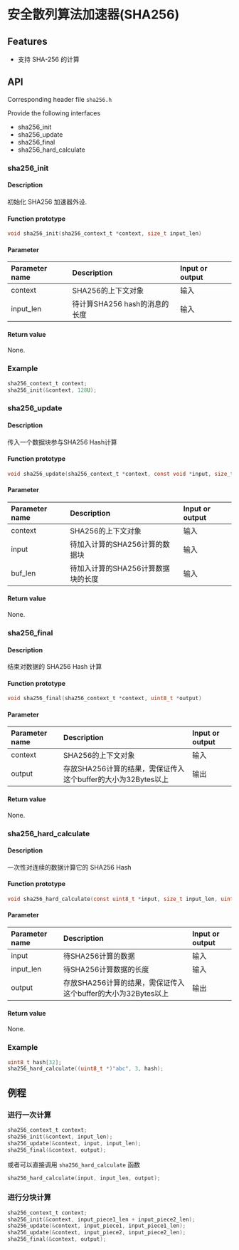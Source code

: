 # 安全散列算法加速器(SHA256)

## Features

- 支持 SHA-256 的计算

## API

Corresponding header file `sha256.h`

Provide the following interfaces

- sha256\_init
- sha256\_update
- sha256\_final
- sha256\_hard\_calculate

### sha256\_init

#### Description

初始化 SHA256 加速器外设.

#### Function prototype

```c
void sha256_init(sha256_context_t *context, size_t input_len)
```

#### Parameter

| Parameter name      |  Description                 |  Input or output   |
| :----------- | :-------------------- | :--------- |
| context      | SHA256的上下文对象     | 输入       |
| input\_len    | 待计算SHA256 hash的消息的长度     | 输入       |

#### Return value

None.

### Example

```c
sha256_context_t context;
sha256_init(&context, 128U);
```

### sha256\_update

#### Description

传入一个数据块参与SHA256 Hash计算

#### Function prototype

```c
void sha256_update(sha256_context_t *context, const void *input, size_t input_len)
```

#### Parameter

| Parameter name      |  Description                 |  Input or output   |
| :----------- | :-------------------- | :--------- |
| context      | SHA256的上下文对象     | 输入       |
| input     | 待加入计算的SHA256计算的数据块| 输入 |
| buf\_len     | 待加入计算的SHA256计算数据块的长度 | 输入 |

#### Return value

None.

### sha256\_final

#### Description

结束对数据的 SHA256 Hash 计算

#### Function prototype

```c
void sha256_final(sha256_context_t *context, uint8_t *output)
```

#### Parameter

| Parameter name      |  Description                 |  Input or output   |
| :----------- | :-------------------- | :--------- |
| context      | SHA256的上下文对象     | 输入       |
| output        |存放SHA256计算的结果，需保证传入这个buffer的大小为32Bytes以上| 输出|

#### Return value

None.

### sha256\_hard\_calculate

#### Description

一次性对连续的数据计算它的 SHA256 Hash

#### Function prototype

```c
void sha256_hard_calculate(const uint8_t *input, size_t input_len, uint8_t *output)
```

#### Parameter

| Parameter name      |  Description                 |  Input or output   |
| :----------- | :-------------------- | :--------- |
| input          | 待SHA256计算的数据     | 输入       |
| input\_len     | 待SHA256计算数据的长度 | 输入       |
| output        |存放SHA256计算的结果，需保证传入这个buffer的大小为32Bytes以上| 输出|

#### Return value

None.

### Example

```c
uint8_t hash[32];
sha256_hard_calculate((uint8_t *)"abc", 3, hash);
```

## 例程

### 进行一次计算

```c
sha256_context_t context;
sha256_init(&context, input_len);
sha256_update(&context, input, input_len);
sha256_final(&context, output);
```

或者可以直接调用 `sha256_hard_calculate` 函数

```c
sha256_hard_calculate(input, input_len, output);
```

### 进行分块计算

```c
sha256_context_t context;
sha256_init(&context, input_piece1_len + input_piece2_len);
sha256_update(&context, input_piece1, input_piece1_len);
sha256_update(&context, input_piece2, input_piece2_len);
sha256_final(&context, output);
```